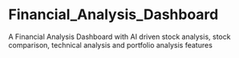 # Financial_Analysis_Dashboard
A Financial Analysis Dashboard with AI driven stock analysis, stock comparison, technical analysis and portfolio analysis features
